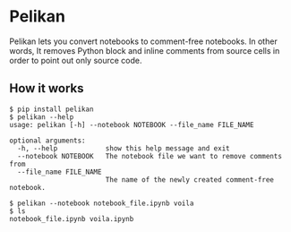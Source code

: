 
# Pelikan

Pelikan lets you convert notebooks to comment-free notebooks. In other words, It removes Python block and inline comments from source cells in order to point out only source code.


## How it works

```
$ pip install pelikan
$ pelikan --help
usage: pelikan [-h] --notebook NOTEBOOK --file_name FILE_NAME

optional arguments:
  -h, --help            show this help message and exit
  --notebook NOTEBOOK   The notebook file we want to remove comments from
  --file_name FILE_NAME
                        The name of the newly created comment-free notebook.

$ pelikan --notebook notebook_file.ipynb voila
$ ls
notebook_file.ipynb voila.ipynb
```